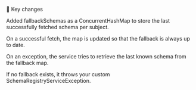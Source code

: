 
🔑 Key changes

Added fallbackSchemas as a ConcurrentHashMap to store the last successfully fetched schema per subject.

On a successful fetch, the map is updated so that the fallback is always up to date.

On an exception, the service tries to retrieve the last known schema from the fallback map.

If no fallback exists, it throws your custom SchemaRegistryServiceException.
